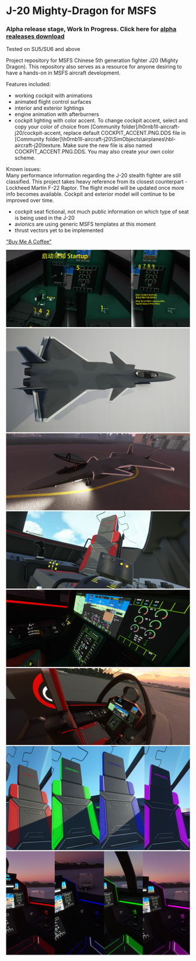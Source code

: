 # J-20 Mighty-Dragon for MSFS
### Alpha release stage, Work In Progress. Click here for [alpha realeases download](https://github.com/h0rnb1ll/mighty-dragon/releases)

Tested on SU5/SU6 and above

Project repository for MSFS Chinese 5th generation fighter J20 (Mighty Dragon). This repository also serves as a resource for anyone desiring to have a hands-on in MSFS aircraft development.

Features included:
* working cockpit with animations
* animated flight control surfaces
* interior and exterior lightings
* engine animation with afterburners
* cockpit lighting with color accent.
To change cockpit accent, select and copy your color of choice from [Community folder]/h0rnb1ll-aircraft-j20/cockpit-accent, replace default COCKPIT_ACCENT.PNG.DDS file in [Community folder]\h0rnb1ll-aircraft-j20\SimObjects\airplanes\hbl-aircraft-j20\texture. Make sure the new file is also named COCKPIT_ACCENT.PNG.DDS. You may also create your own color scheme.

Known issues:    
Many performance information regarding the J-20 stealth fighter are still classified. This project takes heavy reference from its closest counterpart - Lockheed Martin F-22 Raptor. The flight model will be updated once more info becomes available. Cockpit and exterior model will continue to be improved over time.
- cockpit seat fictional, not much public information on which type of seat is being used in the J-20
- avionics are using generic MSFS templates at this moment
- thrust vectors yet to be implemented

["Buy Me A Coffee"](https://www.buymeacoffee.com/hornbill)

![Startup](https://github.com/h0rnb1ll/mighty-dragon/blob/main/images/screenshots/Microsoft%20Flight%20Simulator_2021.10.07-22.37_1.jpg)
![J20 Mighty Dragon](https://github.com/h0rnb1ll/mighty-dragon/blob/main/images/screenshots/screenshot_tool_base3.jpg)
![Cockpit WIP](https://github.com/h0rnb1ll/mighty-dragon/blob/main/images/screenshots/screenshot%20(5).jpg)
![Cockpit WIP](https://github.com/h0rnb1ll/mighty-dragon/blob/main/images/screenshots/screenshot%20(1).jpg)
![Cockpit WIP](https://github.com/h0rnb1ll/mighty-dragon/blob/main/images/screenshots/screenshot%20(2).jpg)
![Cockpit WIP](https://github.com/h0rnb1ll/mighty-dragon/blob/main/images/screenshots/screenshot%20(3).jpg)
![Cockpit WIP](https://github.com/h0rnb1ll/mighty-dragon/blob/main/images/screenshots/mashup.jpg)
![Cockpit WIP](https://github.com/h0rnb1ll/mighty-dragon/blob/main/images/screenshots/mashup2.jpg)
